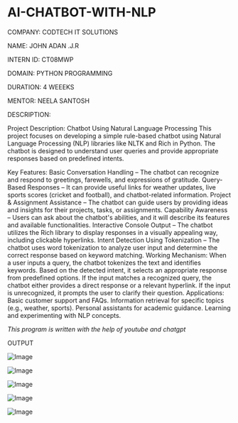 # AI-CHATBOT-WITH-NLP

COMPANY: CODTECH IT SOLUTIONS

NAME: JOHN ADAN .J.R

INTERN ID: CT08MWP

DOMAIN: PYTHON PROGRAMMING

DURATION: 4 WEEEKS

MENTOR: NEELA SANTOSH

DESCRIPTION:

Project Description: Chatbot Using Natural Language Processing
This project focuses on developing a simple rule-based chatbot using Natural Language Processing (NLP) libraries like NLTK and Rich in Python. The chatbot is designed to understand user queries and provide appropriate responses based on predefined intents.

Key Features:
Basic Conversation Handling – The chatbot can recognize and respond to greetings, farewells, and expressions of gratitude.
Query-Based Responses – It can provide useful links for weather updates, live sports scores (cricket and football), and chatbot-related information.
Project & Assignment Assistance – The chatbot can guide users by providing ideas and insights for their projects, tasks, or assignments.
Capability Awareness – Users can ask about the chatbot's abilities, and it will describe its features and available functionalities.
Interactive Console Output – The chatbot utilizes the Rich library to display responses in a visually appealing way, including clickable hyperlinks.
Intent Detection Using Tokenization – The chatbot uses word tokenization to analyze user input and determine the correct response based on keyword matching.
Working Mechanism:
When a user inputs a query, the chatbot tokenizes the text and identifies keywords.
Based on the detected intent, it selects an appropriate response from predefined options.
If the input matches a recognized query, the chatbot either provides a direct response or a relevant hyperlink.
If the input is unrecognized, it prompts the user to clarify their question.
Applications:
Basic customer support and FAQs.
Information retrieval for specific topics (e.g., weather, sports).
Personal assistants for academic guidance.
Learning and experimenting with NLP concepts.

*This program is written with the help of youtube and chatgpt*

OUTPUT

![Image](https://github.com/user-attachments/assets/a96b3252-3749-4c9e-becd-b56f5f419ca3)

![Image](https://github.com/user-attachments/assets/c4028fcc-dc0b-41c4-b7b7-bd1b8571af7f)

![Image](https://github.com/user-attachments/assets/282b6c10-0f1d-4c33-bcac-b1c35ecd9de0)

![Image](https://github.com/user-attachments/assets/0a0f5de5-c96f-4eba-b6f0-0dd1d3e21c17)

![Image](https://github.com/user-attachments/assets/da6cdb79-0527-4e5e-94f3-bf74e960bd70)
